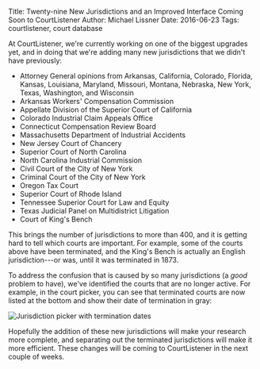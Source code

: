Title: Twenty-nine New Jurisdictions and an Improved Interface Coming Soon to CourtListener
Author: Michael Lissner
Date: 2016-06-23
Tags: courtlistener, court database


At CourtListener, we're currently working on one of the biggest upgrades yet, and in doing that we're adding many new jurisdictions that we didn't have previously:

 - Attorney General opinions from Arkansas, California, Colorado, Florida, Kansas, Louisiana, Maryland, Missouri, Montana, Nebraska, New York, Texas, Washington, and Wisconsin
 - Arkansas Workers' Compensation Commission
 - Appellate Division of the Superior Court of California
 - Colorado Industrial Claim Appeals Office
 - Connecticut Compensation Review Board
 - Massachusetts Department of Industrial Accidents
 - New Jersey Court of Chancery
 - Superior Court of North Carolina
 - North Carolina Industrial Commission
 - Civil Court of the City of New York
 - Criminal Court of the City of New York
 - Oregon Tax Court
 - Superior Court of Rhode Island
 - Tennessee Superior Court for Law and Equity
 - Texas Judicial Panel on Multidistrict Litigation
 - Court of King's Bench


This brings the number of jurisdictions to more than 400, and it is getting hard to tell which courts are important. For example, some of the courts above have been terminated, and the King's Bench is actually an English jurisdiction---or was, until it was terminated in 1873.

To address the confusion that is caused by so many jurisdictions (a *good* problem to have), we've identified the courts that are no longer active. For example, in the court picker, you can see that terminated courts are now listed at the bottom and show their date of termination in gray:

<div class="text-center">
    <img src="{static}/images/termination-dates.png"
         alt="Jurisdiction picker with termination dates"
         class="border"/>
</div>

Hopefully the addition of these new jurisdictions will make your research more complete, and separating out the terminated jurisdictions will make it more efficient. These changes will be coming to CourtListener in the next couple of weeks.
